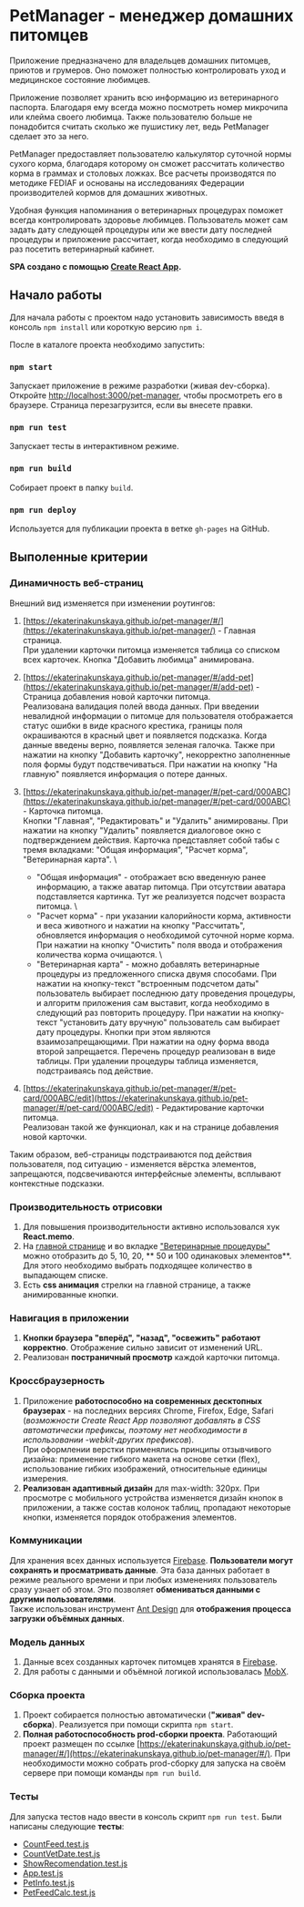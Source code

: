 # PetManager - менеджер домашних питомцев

Приложение предназначено для владельцев домашних питомцев, приютов и грумеров. Оно поможет полностью контролировать уход и медицинское состояние любимцев.

Приложение позволяет хранить всю информацию из ветеринарного паспорта. Благодаря ему всегда можно посмотреть номер микрочипа или клейма своего любимца. Также пользователю больше не понадобится считать сколько же пушистику лет, ведь PetManager сделает это за него.

PetManager предоставляет пользователю калькулятор суточной нормы сухого корма, благодаря которому он сможет рассчитать количество корма в граммах и столовых ложках. Все расчеты производятся по методике FEDIAF и основаны на исследованиях Федерации производителей кормов для домашних животных.

Удобная функция напоминания о ветеринарных процедурах поможет всегда контролировать здоровье любимцев. Пользователь может сам задать дату следующей процедуры или же ввести дату последней процедуры и приложение рассчитает, когда необходимо в следующий раз посетить ветеринарный кабинет.

**SPA создано с помощью [Create React App](https://github.com/facebook/create-react-app).**

## Начало работы

Для начала работы с проектом надо установить зависимость введя в консоль `npm install` или короткую версию `npm i`.

После в каталоге проекта необходимо запустить:

### `npm start`

Запускает приложение в режиме разработки (живая dev-сборка). \
Откройте [http://localhost:3000/pet-manager](http://localhost:3000/pet-manager), чтобы просмотреть его в браузере. Страница перезагрузится, если вы внесете правки.

### `npm run test`

Запускает тесты в интерактивном режиме.

### `npm run build`

Собирает проeкт в папку `build`.

### `npm run deploy`

Используется для публикации проекта в ветке `gh-pages` на GitHub.

## Выполенные критерии

### Динамичность веб-страниц

Внешний вид изменяется при изменении роутингов:

1. [https://ekaterinakunskaya.github.io/pet-manager/#/](https://ekaterinakunskaya.github.io/pet-manager/) - Главная страница.\
   При удалении карточки питомца изменяется таблица со списком всех карточек. Кнопка "Добавить любимца" анимирована.

2. [https://ekaterinakunskaya.github.io/pet-manager/#/add-pet](https://ekaterinakunskaya.github.io/pet-manager/#/add-pet) - Страница добавления новой карточки питомца.\
Реализована валидация полей ввода данных. При введении невалидной информации о питомце для пользователя отображается статус ошибки в виде красного крестика, границы поля окрашиваются в красный цвет и появляется подсказка. Когда данные введены верно, появляется зеленая галочка.
Также при нажатии на кнопку "Добавить карточку", некорректно заполненные поля формы будут подствечиваться.
При нажатии на кнопку "На главную" появляется информация о потере данных.

3. [https://ekaterinakunskaya.github.io/pet-manager/#/pet-card/000ABC](https://ekaterinakunskaya.github.io/pet-manager/#/pet-card/000ABC) - Карточка питомца.\
   Кнопки "Главная", "Редактировать" и "Удалить" анимированы. При нажатии на кнопку "Удалить" появляется диалоговое окно с подтверждением действия.
   Карточка представляет собой табы с тремя вкладками: "Общая информация", "Расчет корма", "Ветеринарная карта". \
   + "Общая информация" - отображает всю введенную ранее информацию, а также аватар питомца. При отсутствии аватара подставляется картинка. Тут же реализуется подсчет возраста питомца. \
   + "Расчет корма" - при указании калорийности корма, активности и веса животного и нажатии на кнопку "Рассчитать", обновляется информация о необходимой суточной норме корма. При нажатии на кнопку "Очистить" поля ввода и отображения количества корма очищаются. \
   + "Ветеринарная карта" - можно добавлять ветеринарные процедуры из предложенного списка двумя способами. При нажатии на кнопку-текст "встроенным подсчетом даты" пользователь выбирает последнюю дату проведения процедуры, и алгоритм приложения сам выставит, когда необходимо в следующий раз повторить процедуру. При нажатии на кнопку-текст "установить дату вручную" пользователь сам выбирает дату процедуры. Кнопки при этом являются взаимозапрещающими. При нажатии на одну форма ввода второй запрещается. Перечень процедур реализован в виде таблицы. При удалении процедуры таблица изменяется, подстраиваясь под действие.

4. [https://ekaterinakunskaya.github.io/pet-manager/#/pet-card/000ABC/edit](https://ekaterinakunskaya.github.io/pet-manager/#/pet-card/000ABC/edit)  - Редактирование карточки питомца.\
   Реализован такой же функционал, как и на странице добавления новой карточки.

Таким образом, веб-страницы подстраиваются под действия пользователя, под ситуацию - изменяется вёрстка элементов, запрещаются, подсвечиваются интерфейсные элементы, всплывают контекстные подсказки.

### Производительность отрисовки

1. Для повышения производительности активно использовался хук **React.memo**.
2. На [главной странице](https://ekaterinakunskaya.github.io/pet-manager/) и во вкладке ["Ветеринарные процедуры"](https://ekaterinakunskaya.github.io/pet-manager/#/pet-card/000ABC) можно отобразить до 5, 10, 20, ** 50 и 100 одинаковых элементов**. Для этого необходимо выбрать подходящее количество в выпадающем списке.
4. Есть **css анимация** стрелки на главной странице, а также анимированные кнопки.

### Навигация в приложении

1. **Кнопки браузера "вперёд", "назад", "освежить" работают корректно**. Отображение сильно зависит от изменений URL.
2. Реализован **постраничный просмотр** каждой карточки питомца.
### Кроссбраузерность

1. Приложение **работоспособно на современных десктопных браузерах** - на последних версиях Chrome, Firefox, Edge, Safari (*возможности Create React App позволяют добавлять в CSS автоматически префиксы, поэтому нет необходимости в использовании -webkit-других префиксов*). \
При оформлении верстки применялись принципы отзывчивого дизайна: применение гибкого макета на основе сетки (flex), использование гибких изображений, относительные единицы измерения.
2. **Реализован адаптивный дизайн** для max-width: 320px. При просмотре с мобильного устройства изменяется дизайн кнопок в приложении, а также состав колонок таблиц, пропадают некоторые кнопки, изменяется порядок отображения элементов.
### Коммуникации

Для хранения всех данных используется <a href='https://firebase.google.com/'>Firebase</a>. **Пользователи могут сохранять и просматривать данные**. Эта база данных работает в режиме реального времени и при любых изменениях пользователь сразу узнает об этом. Это позволяет **обмениваться данными с другими пользователями**. \
Также использован инструмент <a href='https://ant.design/'>Ant Design</a> для **отображения процесса загрузки объёмных данных**.

### Модель данных

1. Данные всех созданных карточек питомцев хранятся в [Firebase](https://firebase.google.com/).
2. Для работы с данными и объёмной логикой использовалась [MobX](https://mobx.js.org/README.html).

### Сборка проекта

1. Проект собирается полностью автоматически (**"живая" dev-сборка**). Реализуется при помощи скрипта `npm start`.
2. **Полная работоспособность prod-сборки проекта**. Работающий проект размещен по ссылке [https://ekaterinakunskaya.github.io/pet-manager/#/](https://ekaterinakunskaya.github.io/pet-manager/#/). При необходимости можно собрать prod-сборку для запуска на своём сервере при помощи команды `npm run build`.

### Тесты

Для запуска тестов надо ввести в консоль скрипт `npm run test`.
Были написаны следующие **тесты**:
   - [СountFeed.test.js](https://github.com/EkaterinaKunskaya/pet-manager/blob/main/src/components/helpers/%D0%A1ountFeed.test.js)
   - [CountVetDate.test.js](https://github.com/EkaterinaKunskaya/pet-manager/blob/main/src/components/helpers/CountVetDate.test.js)
   - [ShowRecomendation.test.js](https://github.com/EkaterinaKunskaya/pet-manager/blob/main/src/components/helpers/ShowRecomendation.test.js)
   - [App.test.js](https://github.com/EkaterinaKunskaya/pet-manager/blob/main/src/App.test.js)
   - [PetInfo.test.js](https://github.com/EkaterinaKunskaya/pet-manager/blob/main/src/components/card/PetInfo.test.js)
   - [PetFeedCalc.test.js](https://github.com/EkaterinaKunskaya/pet-manager/blob/main/src/components/card/PetFeedCalc.test.js)